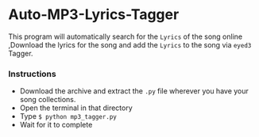 Auto-MP3-Lyrics-Tagger
======================

This program will automatically search for the `Lyrics` of the song online ,Download the lyrics for the song and add the `Lyrics` to the song via `eyed3` Tagger.

### Instructions
* Download the archive and extract the `.py` file wherever you have your song collections.
* Open the terminal in that directory
* Type `$ python mp3_tagger.py` 
* Wait for it to complete

